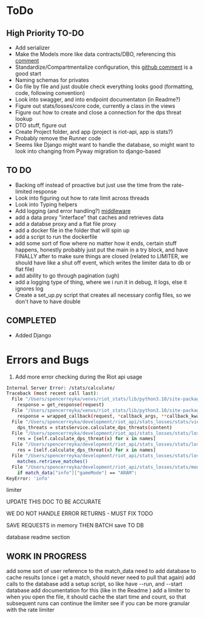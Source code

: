 # ToDo


## High Priority TO-DO
- Add serializer
- Make the Models more like data contracts/DBO, referencing this [comment](https://github.com/SpencerReyka/riot-api-match-analysis/pull/5#discussion_r1482350383)
- Standardize/Compartmentalize configuration, this [github comment](https://github.com/SpencerReyka/riot-api-match-analysis/pull/4#discussion_r1480017890) is a good start
- Naming schemas for privates
- Go file by file and just double check everything looks good (formatting, code, following convention)
- Look into swagger, and into endpoint documentaton (in Readme?)
- Figure out stats/losses/core code, currently a class in the views
- Figure out how to create and close a connection for the dps threat lookup
- DTO stuff, figure out 
- Create Project folder, and app (project is riot-api, app is stats?)
- Probably remove the Runner code
- Seems like Django might want to handle the database, so might want to look into changing from Pyway migration to django-based


## TO DO 
- Backing off instead of proactive but just use the time from the rate-limited response 
- Look into figuring out how to rate limit across threads 
- Look into Typing helpers
- Add logging (and error handling?) [middleware](https://medium.com/@techWithAditya/middleware-magic-how-to-use-django-middleware-for-advanced-error-handling-and-exception-management-78573a27204e#:~:text=Django%20provides%20a%20default%20error,middleware%20can%20be%20very%20useful.)
- add a data proxy "interface" that caches and retrieves data 
- add a databse proxy and a flat file proxy 
- add a docker file in the folder that will spin up 
- add a script to run the dockerfile 
- add some sort of flow where no matter how it ends, certain stuff happens, honestly probably just put the main in a try block, and have FINALLY after to make sure things are closed
(related to LIMITER, we should have like a shut off event, which writes the limiter data to db or flat file)
- add ability to go through pagination (ugh)
- add a logging type of thing, where we i run it in debug, it logs, else it ignores log 
- Create a set_up.py script that creates all necessary config files, so we don't have to have double

## COMPLETED 
- Added Django


# Errors and Bugs 

1) Add more error checking during the Riot api usage

```bash
Internal Server Error: /stats/calculate/
Traceback (most recent call last):
  File "/Users/spencerreyka/venvs/riot_stats/lib/python3.10/site-packages/django/core/handlers/exception.py", line 55, in inner
    response = get_response(request)
  File "/Users/spencerreyka/venvs/riot_stats/lib/python3.10/site-packages/django/core/handlers/base.py", line 197, in _get_response
    response = wrapped_callback(request, *callback_args, **callback_kwargs)
  File "/Users/spencerreyka/development/riot_api/stats_losses/stats/views.py", line 22, in calculate
    dps_threats = statsService.calculate_dps_threats(content)
  File "/Users/spencerreyka/development/riot_api/stats_losses/stats/losses/core.py", line 20, in calculate_dps_threats
    res = [self.calculate_dps_threat(x) for x in names]
  File "/Users/spencerreyka/development/riot_api/stats_losses/stats/losses/core.py", line 20, in <listcomp>
    res = [self.calculate_dps_threat(x) for x in names]
  File "/Users/spencerreyka/development/riot_api/stats_losses/stats/losses/core.py", line 32, in calculate_dps_threat
    matches.retrieve_matches()
  File "/Users/spencerreyka/development/riot_api/stats_losses/stats/models/match_history.py", line 20, in retrieve_matches
    if match_data["info"]["gameMode"] == "ARAM":
KeyError: 'info'
```



limiter 

UPDATE THIS DOC TO BE ACCURATE

WE DO NOT HANDLE ERROR RETURNS - MUST FIX TODO 

SAVE REQUESTS in memory THEN BATCH save TO DB 

database readme section


## WORK IN PROGRESS
add some sort of user reference to the match_data
need to add database to cache results (once i get a match, should never need to pull that again)
add calls to the database 
add a setup script, so like have --run, and --start database
add documentation for this (like in the Readme )
add a limiter to when you open the file, it should cache the start time and count, so that subsequent runs can continue the limiter
see if you can be more granular with the rate limiter